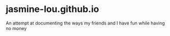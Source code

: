 # jasmine-lou.github.io

An attempt at documenting the ways my friends and I have fun while having no money
